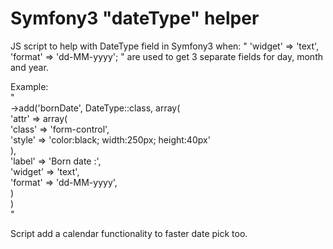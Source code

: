 # Symfony3 "dateType" helper

JS script to help with DateType field in Symfony3 when:
" 'widget' => 'text',   'format' => 'dd-MM-yyyy'; " 
are used to get 3 separate fields for day, month and year.

Example:
<br>
"<br>
->add('bornDate', DateType::class, array(<br>
     &#9;'attr' => array(<br>
           &#9;&#9;'class' => 'form-control',<br>
           &#9;&#9;'style' => 'color:black; width:250px; height:40px'<br>
      ),<br>
      'label' => 'Born date :',<br>
      'widget' => 'text',<br>
      'format' => 'dd-MM-yyyy',<br>
    )<br>
)<br>
"<br>

Script add a calendar functionality to faster date pick too.
